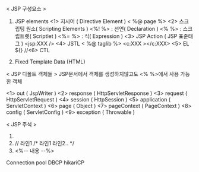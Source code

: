 < JSP 구성요소 >
1) JSP elements 
   <1> 지시어 ( Directive Element )
       < %@ page %>
   <2> 스크립팅 원소( Scripting Elements )
       <%! %> : 선언( Declaration ) 
	   <%  %> : 스크립트렛( Scriptlet )
	   <%= %> : 식( Expression )
   <3> JSP Action ( JSP 표준태그 )
       <jsp:XXX />
   <4> JSTL 
       < %@ taglib %>
	   <c:XXX ></c:XXX>
   <5> EL
       ${}
   //<6> CTL

2) Fixed Template Data (HTML)

< JSP 디폴트 객체들 >
JSP문서에서 객체를 생성하지않고도 <% %>에서 사용 가능한 객체 

<1> out ( JspWriter )
<2> response ( HttpServletResponse )
<3> request ( HttpServletRequest )
<4> session ( HttpSession )
<5> application ( ServletContext )
<6> page ( Object )
<7> pageContext ( PageContext )
<8> config ( ServletConfig )
<9> exception  ( Throwable )

< JSP 주석 >
1) <!-- 내용 --> 
2) // 라인1 
   /* 라인1
      라인2.. */
3) <%-- 내용 --%>

Connection pool
DBCP
hikariCP